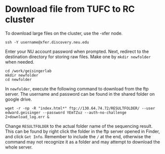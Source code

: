 # Download file from TUFC to RC cluster
To download large files on the cluster, use the -xfer node.
```
ssh -Y username@xfer.discovery.neu.edu
```
Enter your NU account password when prompted. Next, redirect to the destination directory for storing raw files. Make one by `mkdir newfolder` when needed.
```
cd /work/geisingerlab
mkdir newfolder
cd newfolder
```
In `newfolder`, execute the following command to download from the ftp server. The username and password can be found in the shared folder on google drive.
```
wget -r -np -R "index.html*" ftp://130.64.74.72/RESULTFOLDER/ --user edward.geisinger --password YEmTZuz --auth-no-challenge 2>download_log.err &
```
Change `RESULTFOLDER` to the actual folder name of the sequencing result. This can be found by right click the folder in the ftp server opened in Finder, and click `Get Info`. Remember to include the `/` at the end, otherwise the command may not recognize it as a folder and may attempt to download the whole server. 
